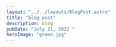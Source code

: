 ```yaml
---
layout: "../../layouts/BlogPost.astro"
title: "blog post"
description: blog
pubDate: "July 21, 2022 "
heroImage: "green.jpg"
---
```


